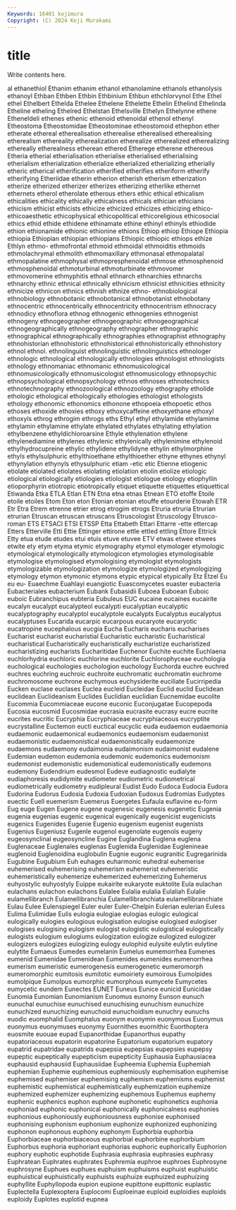 ```yaml
---
Keywords: 16401 kojimura
Copyright: (C) 2024 Koji Murakami
---
```


# title

Write contents here.



al ethanethiol Ethanim ethanim ethanol ethanolamine ethanols
ethanolysis ethanoyl Ethban Ethben Ethbin Ethbinium Ethbun ethchlorvynol Ethe Ethel
ethel Ethelbert Ethelda Ethelee Ethelene Ethelette Ethelin Ethelind Ethelinda Etheline
etheling Ethelred Ethelstan Ethelsville Ethelyn Ethelynne ethene Etheneldeli ethenes ethenic
ethenoid ethenoidal ethenol ethenyl Etheostoma Etheostomidae Etheostominae etheostomoid ethephon ether
etherate ethereal etherealisation etherealise etherealised etherealising etherealism ethereality etherealization etherealize
etherealized etherealizing ethereally etherealness etherean ethered Etherege etherene ethereous Etheria
etherial etherialisation etherialise etherialised etherialising etherialism etherialization etherialize etherialized etherializing
etherially etheric etherical etherification etherified etherifies etheriform etherify etherifying Etheriidae
etherin etherion etherish etherism etherization etherize etherized etherizer etherizes etherizing
etherlike ethernet ethernets etherol etherolate etherous ethers ethic ethical ethicalism
ethicalities ethicality ethically ethicalness ethicals ethician ethicians ethicism ethicist ethicists
ethicize ethicized ethicizes ethicizing ethico- ethicoaesthetic ethicophysical ethicopolitical ethicoreligious ethicosocial
ethics ethid ethide ethidene ethinamate ethine ethinyl ethinyls ethiodide ethion
ethionamide ethionic ethionine ethions Ethiop ethiop Ethiope Ethiopia ethiopia Ethiopian
ethiopian ethiopians Ethiopic ethiopic ethiops ethize Ethlyn ethmo- ethmofrontal ethmoid
ethmoidal ethmoiditis ethmoids ethmolachrymal ethmolith ethmomaxillary ethmonasal ethmopalatal ethmopalatine ethmophysal
ethmopresphenoidal ethmose ethmosphenoid ethmosphenoidal ethmoturbinal ethmoturbinate ethmovomer ethmovomerine ethmyphitis ethnal
ethnarch ethnarchies ethnarchs ethnarchy ethnic ethnical ethnically ethnicism ethnicist ethnicities
ethnicity ethnicize ethnicon ethnics ethnish ethnize ethno- ethnobiological ethnobiology ethnobotanic
ethnobotanical ethnobotanist ethnobotany ethnocentric ethnocentrically ethnocentricity ethnocentrism ethnocracy ethnodicy ethnoflora
ethnog ethnogenic ethnogenies ethnogenist ethnogeny ethnogeographer ethnogeographic ethnogeographical ethnogeographically ethnogeography
ethnographer ethnographic ethnographical ethnographically ethnographies ethnographist ethnography ethnohistorian ethnohistoric ethnohistorical
ethnohistorically ethnohistory ethnol ethnol. ethnolinguist ethnolinguistic ethnolinguistics ethnologer ethnologic ethnological
ethnologically ethnologies ethnologist ethnologists ethnology ethnomaniac ethnomanic ethnomusicological ethnomusicologically ethnomusicologist
ethnomusicology ethnopsychic ethnopsychological ethnopsychology ethnos ethnoses ethnotechnics ethnotechnography ethnozoological ethnozoology
ethography etholide ethologic ethological ethologically ethologies ethologist ethologists ethology ethonomic
ethonomics ethonone ethopoeia ethopoetic ethos ethoses ethoxide ethoxies ethoxy ethoxycaffeine
ethoxyethane ethoxyl ethoxyls ethrog ethrogim ethrogs eths Ethyl ethyl ethylamide
ethylamime ethylamin ethylamine ethylate ethylated ethylates ethylating ethylation ethylbenzene ethyldichloroarsine
Ethyle ethylenation ethylene ethylenediamine ethylenes ethylenic ethylenically ethylenimine ethylenoid ethylhydrocupreine
ethylic ethylidene ethylidyne ethylin ethylmorphine ethyls ethylsulphuric ethylthioethane ethylthioether ethyne
ethynes ethynyl ethynylation ethynyls ethysulphuric etiam -etic etic Etienne etiogenic
etiolate etiolated etiolates etiolating etiolation etiolin etiolize etiologic etiological etiologically
etiologies etiologist etiologue etiology etiophyllin etioporphyrin etiotropic etiotropically etiquet etiquette
etiquettes etiquettical Etiwanda Etka ETLA Etlan ETN Etna etna etnas
Etnean ETO etoffe Etoile etoile etoiles Etom Eton eton Etonian
etonian etouffe etourderie Etowah ETR Etr Etra Etrem etrenne etrier
etrog etrogim etrogs Etruria etruria Etrurian etrurian Etruscan etruscan etruscans
Etruscologist Etruscology Etrusco-roman ETS ETSACI ETSI ETSSP Etta Ettabeth Ettari
Ettarre -ette ettercap Etters Etterville Etti Ettie Ettinger ettirone ettle
ettled ettling Ettore Ettrick Etty etua etude etudes etui etuis
etuve etuvee ETV etwas etwee etwees etwite ety etym etyma
etymic etymography etymol etymologer etymologic etymological etymologically etymologicon etymologies etymologisable
etymologise etymologised etymologising etymologist etymologists etymologizable etymologization etymologize etymologized etymologizing
etymology etymon etymonic etymons etypic etypical etypically Etz Etzel Eu
eu eu- Euaechme Euahlayi euangiotic Euascomycetes euaster eubacteria Eubacteriales eubacterium
Eubank Eubasidii Euboea Euboean Euboic euboic Eubranchipus eubteria Eubuleus EUC
eucaine eucaines eucairite eucalyn eucalypt eucalypteol eucalypti eucalyptian eucalyptic eucalyptography
eucalyptol eucalyptole eucalypts Eucalyptus eucalyptus eucalyptuses Eucarida eucarpic eucarpous eucaryote
eucaryotic eucatropine eucephalous eucgia Eucha Eucharis eucharis eucharises Eucharist eucharist
eucharistial Eucharistic eucharistic Eucharistical eucharistical Eucharistically eucharistically eucharistize eucharistized eucharistizing
eucharists Eucharitidae Euchenor Euchite euchite Euchlaena euchlorhydria euchloric euchlorine euchlorite
Euchlorophyceae euchologia euchological euchologies euchologion euchology Euchorda euchre euchred euchres
euchring euchroic euchroite euchromatic euchromatin euchrome euchromosome euchrone euchymous euchysiderite
euciliate Eucirripedia Eucken euclase euclases Euclea eucleid Eucleidae Euclid euclid
Euclidean euclidean Euclideanism Euclides Euclidian euclidian Eucnemidae eucolite Eucommia Eucommiaceae
eucone euconic Euconjugatae Eucopepoda Eucosia eucosmid Eucosmidae eucrasia eucrasite eucrasy
eucre eucrite eucrites eucritic Eucryphia Eucryphiaceae eucryphiaceous eucryptite eucrystalline Euctemon
eucti euctical eucyclic euda eudaemon eudaemonia eudaemonic eudaemonical eudaemonics eudaemonism
eudaemonist eudaemonistic eudaemonistical eudaemonistically eudaemonize eudaemons eudaemony eudaimonia eudaimonism eudaimonist
eudalene Eudemian eudemon eudemonia eudemonic eudemonics eudemonism eudemonist eudemonistic eudemonistical
eudemonistically eudemons eudemony Eudendrium eudesmol Eudeve eudiagnostic eudialyte eudiaphoresis eudidymite
eudiometer eudiometric eudiometrical eudiometrically eudiometry eudipleural Eudist Eudo Eudoca Eudocia
Eudora Eudorina Eudorus Eudosia Eudoxia Eudoxian Eudoxus Eudromias Eudyptes euectic
Euell euemerism Euemerus Euergetes Eufaula euflavine eu-form Eug euge Eugen
Eugene eugene eugenesic eugenesis eugenetic Eugenia eugenia eugenias eugenic eugenical
eugenically eugenicist eugenicists eugenics Eugenides Eugenie Eugenio eugenism eugenist eugenists
Eugenius Eugeniusz Eugenle eugenol eugenolate eugenols eugeny eugeosynclinal eugeosyncline Eugine
Euglandina Euglena euglena Euglenaceae Euglenales euglenas Euglenida Euglenidae Euglenineae euglenoid
Euglenoidina euglobulin Eugnie eugonic eugranitic Eugregarinida Eugubine Eugubium Euh euhages
euharmonic euhedral euhemerise euhemerised euhemerising euhemerism euhemerist euhemeristic euhemeristically euhemerize
euhemerized euhemerizing Euhemerus euhyostylic euhyostyly Euippe eukairite eukaryote euktolite Eula
eulachan eulachans eulachon eulachons Eulalee Eulalia eulalia Eulaliah Eulalie eulamellibranch
Eulamellibranchia Eulamellibranchiata eulamellibranchiate Eulau Eulee Eulenspiegel Euler euler Euler-Chelpin Eulerian
eulerian Euless Eulima Eulimidae Eulis eulogia eulogiae eulogias eulogic eulogical
eulogically eulogies eulogious eulogisation eulogise eulogised eulogiser eulogises eulogising eulogism
eulogist eulogistic eulogistical eulogistically eulogists eulogium eulogiums eulogization eulogize eulogized
eulogizer eulogizers eulogizes eulogizing eulogy eulophid eulysite eulytin eulytine eulytite
Eumaeus Eumedes eumelanin Eumelus eumemorrhea Eumenes eumenid Eumenidae Eumenidean Eumenides
eumenides eumenorrhea eumerism eumeristic eumerogenesis eumerogenetic eumeromorph eumeromorphic eumitosis eumitotic
eumoiriety eumoirous Eumolpides eumolpique Eumolpus eumorphic eumorphous eumycete Eumycetes eumycetic
eundem Eunectes EUNET Euneus Eunice eunicid Eunicidae Eunomia Eunomian Eunomianism
Eunomus eunomy Eunson eunuch eunuchal eunuchise eunuchised eunuchising eunuchism eunuchize
eunuchized eunuchizing eunuchoid eunuchoidism eunuchry eunuchs euodic euomphalid Euomphalus euonym
euonymin euonymous Euonymus euonymus euonymuses euonymy Euornithes euornithic Euorthoptera euosmite
euouae eupad Eupanorthidae Eupanorthus eupathy eupatoriaceous eupatorin eupatorine Eupatorium eupatorium
eupatory eupatrid eupatridae eupatrids eupepsia eupepsias eupepsies eupepsy eupeptic eupeptically
eupepticism eupepticity Euphausia Euphausiacea euphausid euphausiid Euphausiidae Eupheemia Euphemia Euphemiah
euphemian Euphemie euphemious euphemiously euphemisation euphemise euphemised euphemiser euphemising euphemism
euphemisms euphemist euphemistic euphemistical euphemistically euphemization euphemize euphemized euphemizer euphemizing
euphemous Euphemus euphemy euphenic euphenics euphon euphone euphonetic euphonetics euphonia
euphoniad euphonic euphonical euphonically euphonicalness euphonies euphonious euphoniously euphoniousness euphonise
euphonised euphonising euphonism euphonium euphonize euphonized euphonizing euphonon euphonous euphony
euphonym Euphorbia euphorbia Euphorbiaceae euphorbiaceous euphorbial euphorbine euphorbium Euphorbus euphoria
euphoriant euphorias euphoric euphorically Euphorion euphory euphotic euphotide Euphrasia euphrasia
euphrasies euphrasy Euphratean Euphrates euphrates Euphremia euphroe euphroes Euphrosyne euphrosyne
Euphues euphues euphuism euphuisms euphuist euphuistic euphuistical euphuistically euphuists euphuize
euphuized euphuizing euphyllite Euphyllopoda eupion eupione eupittone eupittonic euplastic Euplectella
Euplexoptera Euplocomi Euploeinae euploid euploidies euploids euploidy Euplotes euplotid eupnea
